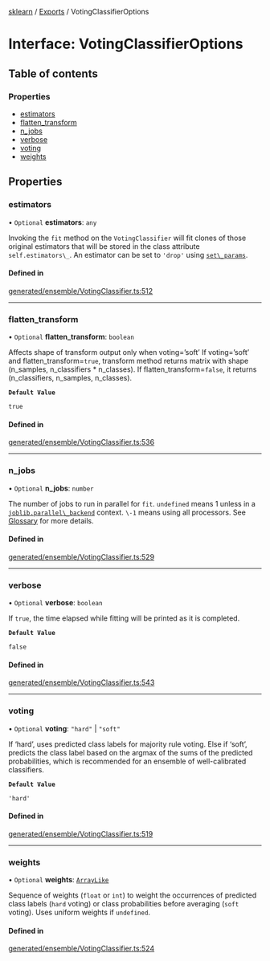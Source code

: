 [sklearn](../readme.md) / [Exports](../modules.md) / VotingClassifierOptions

# Interface: VotingClassifierOptions

## Table of contents

### Properties

- [estimators](VotingClassifierOptions.md#estimators)
- [flatten\_transform](VotingClassifierOptions.md#flatten_transform)
- [n\_jobs](VotingClassifierOptions.md#n_jobs)
- [verbose](VotingClassifierOptions.md#verbose)
- [voting](VotingClassifierOptions.md#voting)
- [weights](VotingClassifierOptions.md#weights)

## Properties

### estimators

• `Optional` **estimators**: `any`

Invoking the `fit` method on the `VotingClassifier` will fit clones of those original estimators that will be stored in the class attribute `self.estimators\_`. An estimator can be set to `'drop'` using [`set\_params`](#sklearn.ensemble.VotingClassifier.set_params "sklearn.ensemble.VotingClassifier.set_params").

#### Defined in

[generated/ensemble/VotingClassifier.ts:512](https://github.com/transitive-bullshit/scikit-learn-ts/blob/367336a/packages/sklearn/src/generated/ensemble/VotingClassifier.ts#L512)

___

### flatten\_transform

• `Optional` **flatten\_transform**: `boolean`

Affects shape of transform output only when voting=’soft’ If voting=’soft’ and flatten\_transform=`true`, transform method returns matrix with shape (n\_samples, n\_classifiers \* n\_classes). If flatten\_transform=`false`, it returns (n\_classifiers, n\_samples, n\_classes).

**`Default Value`**

`true`

#### Defined in

[generated/ensemble/VotingClassifier.ts:536](https://github.com/transitive-bullshit/scikit-learn-ts/blob/367336a/packages/sklearn/src/generated/ensemble/VotingClassifier.ts#L536)

___

### n\_jobs

• `Optional` **n\_jobs**: `number`

The number of jobs to run in parallel for `fit`. `undefined` means 1 unless in a [`joblib.parallel\_backend`](https://joblib.readthedocs.io/en/latest/parallel.html#joblib.parallel_backend "(in joblib v1.3.0.dev0)") context. `\-1` means using all processors. See [Glossary](../../glossary.html#term-n_jobs) for more details.

#### Defined in

[generated/ensemble/VotingClassifier.ts:529](https://github.com/transitive-bullshit/scikit-learn-ts/blob/367336a/packages/sklearn/src/generated/ensemble/VotingClassifier.ts#L529)

___

### verbose

• `Optional` **verbose**: `boolean`

If `true`, the time elapsed while fitting will be printed as it is completed.

**`Default Value`**

`false`

#### Defined in

[generated/ensemble/VotingClassifier.ts:543](https://github.com/transitive-bullshit/scikit-learn-ts/blob/367336a/packages/sklearn/src/generated/ensemble/VotingClassifier.ts#L543)

___

### voting

• `Optional` **voting**: ``"hard"`` \| ``"soft"``

If ‘hard’, uses predicted class labels for majority rule voting. Else if ‘soft’, predicts the class label based on the argmax of the sums of the predicted probabilities, which is recommended for an ensemble of well-calibrated classifiers.

**`Default Value`**

`'hard'`

#### Defined in

[generated/ensemble/VotingClassifier.ts:519](https://github.com/transitive-bullshit/scikit-learn-ts/blob/367336a/packages/sklearn/src/generated/ensemble/VotingClassifier.ts#L519)

___

### weights

• `Optional` **weights**: [`ArrayLike`](../modules.md#arraylike)

Sequence of weights (`float` or `int`) to weight the occurrences of predicted class labels (`hard` voting) or class probabilities before averaging (`soft` voting). Uses uniform weights if `undefined`.

#### Defined in

[generated/ensemble/VotingClassifier.ts:524](https://github.com/transitive-bullshit/scikit-learn-ts/blob/367336a/packages/sklearn/src/generated/ensemble/VotingClassifier.ts#L524)
